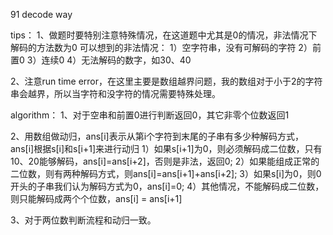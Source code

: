 91 decode way

tips：
1、做题时要特别注意特殊情况，在这道题中尤其是0的情况，非法情况下解码的方法数为0
   可以想到的非法情况：
   1）空字符串，没有可解码的字符
   2）前置0
   3）连续0
   4）无法解码的数字，如30、40

2、注意run time error，在这里主要是数组越界问题，我的数组对于小于2的字符串会越界，所以当字符和没字符的情况需要特殊处理。

algorithm：
1、对于空串和前置0进行判断返回0，其它非零个位数返回1

2、用数组做动归，ans[i]表示从第i个字符到末尾的子串有多少种解码方式，ans[i]根据s[i]和s[i+1]来进行动归
   1）如果s[i+1]为0，则必须解码成二位数，只有10、20能够解码，ans[i]=ans[i+2]，否则是非法，返回0;
   2）如果能组成正常的二位数，则有两种解码方式，则ans[i]=ans[i+1]+ans[i+2];
   3）如果s[i]为0，则0开头的子串我们认为解码方式为0，ans[i]=0;
   4）其他情况，不能解码成二位数，则只能解码成两个个位数，ans[i] = ans[i+1]

3、对于两位数判断流程和动归一致。

